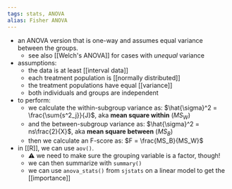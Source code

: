```yaml
---
tags: stats, ANOVA
alias: Fisher ANOVA
---
```


- an ANOVA version that is one-way and assumes equal variance between the groups.
	- see also [[Welch's ANOVA]] for cases with _unequal_ variance
- assumptions:
	- the data is at least [[interval data]]
	- each treatment population is [[normally distributed]]
	- the treatment populations have equal [[variance]]
	- both individuals and groups are independent
- to perform:
	- we calculate the within-subgroup variance as: $\hat{\sigma}^2 = \frac{\sum{s^2_j}}{J}$, aka **mean square within** ($MS_W$)
	- and the between-subgroup variance as: $\hat{\sigma}^2 = ns\frac{2}{X}$, aka **mean square between** ($MS_B$)
	- then we calculate an F-score as: $F = \frac{MS_B}{MS_W}$
- in [[R]], we can use `aov()`.
	- ⚠️ we need to make sure the grouping variable is a factor, though!
	- we can then summarize with `summary()`
	- we can use `anova_stats()` from `sjstats` on a linear model to get the [[importance]]